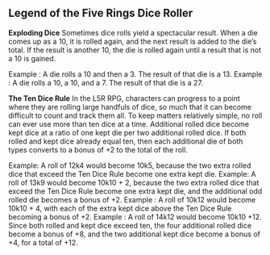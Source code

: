 ## Legend of the Five Rings Dice Roller

**Exploding Dice**
Sometimes dice rolls yield a spectacular result. When a die comes up as a 10, it is rolled again, and the next
result is added to the die’s total. If the result is another 10, the die is rolled again until a result that is not a 10 is gained.

Example : A die rolls a 10 and then a 3. The result of that die is a 13.
Example : A die rolls a 10, a 10, and a 7. The result of that die is a 27.

**The Ten Dice Rule**
In the L5R RPG, characters can progress to a point where they are rolling large handfuls of dice, so much that it can become difficult to count and track them all. To keep matters relatively simple, no roll can ever use more than ten dice at a time. Additional rolled dice become kept dice at a ratio of one kept die per two additional rolled dice. If both rolled and kept dice already equal ten, then each additional die of both types converts to a bonus of +2 to the total of the roll. 

Example: A roll of 12k4 would become 10k5, because the two extra rolled dice that exceed the Ten Dice Rule become one extra kept die.
Example: A roll of 13k9 would become 10k10 + 2, because the two extra rolled dice that exceed the Ten Dice Rule become one extra kept die, and the additional odd rolled die becomes a bonus of +2.
Example : A roll of 10k12 would become 10k10 + 4, with each of the extra kept dice above the Ten Dice Rule becoming a bonus of +2.
Example : A roll of 14k12 would become 10k10 +12. Since both rolled and kept dice exceed ten, the four additional rolled dice become a bonus of +8, and the two additional kept dice become a bonus of +4, for a total of +12.
